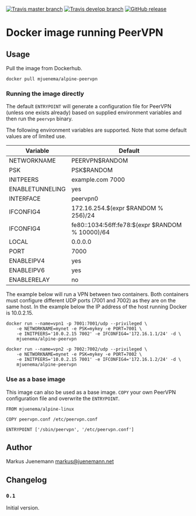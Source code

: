 [![Travis master branch](https://img.shields.io/travis/mjuenema/docker-alpine-peervpn/master.svg?style=flat-square)](https://travis-ci.org/mjuenema/docker-alpine-peervpn/branches)
[![Travis develop branch](https://img.shields.io/travis/mjuenema/docker-alpine-peervpn/develop.svg?style=flat-square)](https://travis-ci.org/mjuenema/docker-alpine-peervpn/branches)
[![GitHub release](https://img.shields.io/github/release/mjuenema/docker-alpine-peervpn.svg?style=flat-square)](https://github.com/mjuenema/docker-alpine-peervpn)

# Docker image running PeerVPN

## Usage

Pull the image from Dockerhub.

    docker pull mjuenema/alpine-peervpn

### Running the image directly

The default `ENTRYPOINT` will generate a configuration file for PeerVPN
(unless one exists already) based on supplied environment variables and 
then run the `peervpn` binary.

The following environment variables are supported. Note that some default
values are of limited use.

| Variable | Default |
|----------|---------|
| NETWORKNAME | PEERVPN$RANDOM |
| PSK | PSK$RANDOM |
| INITPEERS | example.com 7000 |
| ENABLETUNNELING | yes |
| INTERFACE | peervpn0 |
| IFCONFIG4 | 172.16.254.$(expr $RANDOM % 256)/24 |
| IFCONFIG4 | fe80::1034:56ff:fe78:$(expr $RANDOM % 10000)/64 |
| LOCAL | 0.0.0.0 |
| PORT | 7000 |
| ENABLEIPV4 | yes |
| ENABLEIPV6 | yes |
| ENABLERELAY | no |

The example below will run a VPN between two containers. Both containers must
configure different UDP ports (7001 and 7002) as they are on the same host. 
In the example below the IP address of the host running Docker is 10.0.2.15.

    docker run --name=vpn1 -p 7001:7001/udp --privileged \
        -e NETWORKNAME=mynet -e PSK=mykey -e PORT=7001 \
        -e INITPEERS='10.0.2.15 7002' -e IFCONFIG4='172.16.1.1/24' -d \
        mjuenema/alpine-peervpn
    
    docker run --name=vpn2 -p 7002:7002/udp --privileged \
        -e NETWORKNAME=mynet -e PSK=mykey -e PORT=7002 \
        -e INITPEERS='10.0.2.15 7001' -e IFCONFIG4='172.16.1.2/24' -d \
        mjuenema/alpine-peervpn

### Use as a base image

This image can also be used as a base image. `COPY` your own PeerVPN configuration
file and overwrite the `ENTRYPOINT`.

```
FROM mjuenema/alpine-linux

COPY peervpn.conf /etc/peervpn.conf

ENTRYPOINT ['/sbin/peervpn', '/etc/peervpn.conf']
```

## Author

Markus Juenemann <markus@juenemann.net>

## Changelog

### `0.1`

Initial version.
